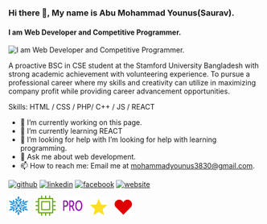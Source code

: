 ### Hi there 👋, My name is Abu Mohammad Younus(Saurav).
#### I am Web Developer and Competitive Programmer.
![I am Web Developer and Competitive Programmer.](https://scontent.fdac80-1.fna.fbcdn.net/v/t39.30808-6/464929636_8781748398514106_1606701564028972795_n.jpg?_nc_cat=109&ccb=1-7&_nc_sid=86c6b0&_nc_ohc=JbYhM3ANMXUQ7kNvgHhK0XK&_nc_zt=23&_nc_ht=scontent.fdac80-1.fna&_nc_gid=AlHXrTTpvyxNrj5U1GxiJCg&oh=00_AYBQkVVCELum1AlS7G-1fMuS007uXMbrHB1bKA3CAOtBCw&oe=67611281)

A proactive BSC in CSE student at the Stamford University Bangladesh with strong academic achievement with volunteering experience. To pursue a professional career where my skills and creativity can utilize in maximizing company profit while providing career advancement opportunities.

Skills: HTML / CSS / PHP/ C++ / JS / REACT

- 🔭 I’m currently working on this page. 
- 🌱 I’m currently learning REACT 
- 🤔 I’m looking for help with I’m looking for help with learning programming. 
- 💬 Ask me about web development. 
- 📫 How to reach me:  Email me at mohammadyounus3830@gmail.com. 


[<img src='https://cdn.jsdelivr.net/npm/simple-icons@3.0.1/icons/github.svg' alt='github' height='40'>](https://github.com/https://github.com/MohammadYounus68)  [<img src='https://cdn.jsdelivr.net/npm/simple-icons@3.0.1/icons/linkedin.svg' alt='linkedin' height='40'>](https://www.linkedin.com/in/https://www.linkedin.com/in/abu-mohammad-younus-2557221b7//)  [<img src='https://cdn.jsdelivr.net/npm/simple-icons@3.0.1/icons/facebook.svg' alt='facebook' height='40'>](https://www.facebook.com/https://www.facebook.com/saurav.ahshan/)  [<img src='https://cdn.jsdelivr.net/npm/simple-icons@3.0.1/icons/icloud.svg' alt='website' height='40'>](https://mohammad-younus-portfolio.netlify.app/)  

<a href='https://archiveprogram.github.com/'><img src='https://raw.githubusercontent.com/acervenky/animated-github-badges/master/assets/acbadge.gif' width='40' height='40'></a> <a href='https://docs.github.com/en/developers'><img src='https://raw.githubusercontent.com/acervenky/animated-github-badges/master/assets/devbadge.gif' width='40' height='40'></a> <a href='https://github.com/pricing'><img src='https://raw.githubusercontent.com/acervenky/animated-github-badges/master/assets/pro.gif' width='40' height='40'></a> <a href='https://stars.github.com/'><img src='https://raw.githubusercontent.com/acervenky/animated-github-badges/master/assets/starbadge.gif' width='35' height='35'></a> <a href='https://docs.github.com/en/github/supporting-the-open-source-community-with-github-sponsors'><img src='https://raw.githubusercontent.com/acervenky/animated-github-badges/master/assets/sponsorbadge.gif' width='35' height='35'></a> 

